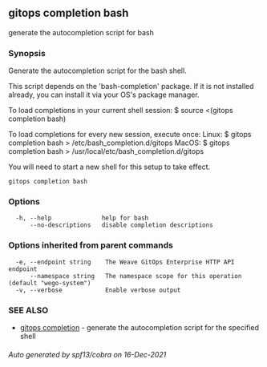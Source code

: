 ## gitops completion bash

generate the autocompletion script for bash

### Synopsis


Generate the autocompletion script for the bash shell.

This script depends on the 'bash-completion' package.
If it is not installed already, you can install it via your OS's package manager.

To load completions in your current shell session:
$ source <(gitops completion bash)

To load completions for every new session, execute once:
Linux:
  $ gitops completion bash > /etc/bash_completion.d/gitops
MacOS:
  $ gitops completion bash > /usr/local/etc/bash_completion.d/gitops

You will need to start a new shell for this setup to take effect.
  

```
gitops completion bash
```

### Options

```
  -h, --help              help for bash
      --no-descriptions   disable completion descriptions
```

### Options inherited from parent commands

```
  -e, --endpoint string    The Weave GitOps Enterprise HTTP API endpoint
      --namespace string   The namespace scope for this operation (default "wego-system")
  -v, --verbose            Enable verbose output
```

### SEE ALSO

* [gitops completion](gitops_completion.md)	 - generate the autocompletion script for the specified shell

###### Auto generated by spf13/cobra on 16-Dec-2021
